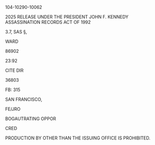 104-10290-10062

2025 RELEASE UNDER THE PRESIDENT JOHN F. KENNEDY ASSASSINATION RECORDS ACT OF 1992

3.7, SAS §,

WARD

86902

23:92

CITE DIR

36803

FB: 315

SAN FRANCISCO,

FE/JRO

BOGAUTRATING OPPOR

CRED

PRODUCTION BY OTHER THAN THE ISSUING OFFICE IS PROHIBITED.
